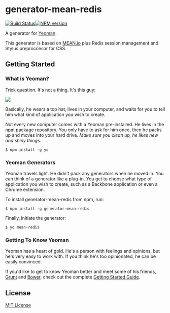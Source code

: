 # generator-mean-redis 

[![Build Status](https://secure.travis-ci.org/carlosazaustre/generator-mean-redis.png?branch=master)](https://travis-ci.org/carlosazaustre/generator-mean-redis)[![NPM version](https://badge.fury.io/js/generator-mean-redis.png)](http://badge.fury.io/js/generator-mean-redis)

A generator for [Yeoman](http://yeoman.io).

This generator is based on [MEAN.io](http://mean.io) plus Redis session management and Stylus preproccesor for CSS.


## Getting Started

### What is Yeoman?

Trick question. It's not a thing. It's this guy:

![](http://i.imgur.com/JHaAlBJ.png)

Basically, he wears a top hat, lives in your computer, and waits for you to tell him what kind of application you wish to create.

Not every new computer comes with a Yeoman pre-installed. He lives in the [npm](https://npmjs.org) package repository. You only have to ask for him once, then he packs up and moves into your hard drive. *Make sure you clean up, he likes new and shiny things.*

```
$ npm install -g yo
```

### Yeoman Generators

Yeoman travels light. He didn't pack any generators when he moved in. You can think of a generator like a plug-in. You get to choose what type of application you wish to create, such as a Backbone application or even a Chrome extension.

To install generator-mean-redis from npm, run:

```
$ npm install -g generator-mean-redis
```

Finally, initiate the generator:

```
$ yo mean-redis
```

### Getting To Know Yeoman

Yeoman has a heart of gold. He's a person with feelings and opinions, but he's very easy to work with. If you think he's too opinionated, he can be easily convinced.

If you'd like to get to know Yeoman better and meet some of his friends, [Grunt](http://gruntjs.com) and [Bower](http://bower.io), check out the complete [Getting Started Guide](https://github.com/yeoman/yeoman/wiki/Getting-Started).


## License

[MIT License](http://en.wikipedia.org/wiki/MIT_License)
